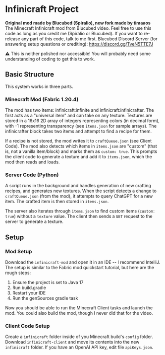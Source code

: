 # Infinicraft Project
**Original mod made by Blucubed (Spiralio), new fork made by timaaos**  
The Minecraft Infinicraft mod from Blucubed video. Feel free to use this code as long as you credit me (Spiralio or Blucubed). If you want to re-release any part of this code, talk to me first.
Blucubed Discord Server (for answering setup questions or crediting): https://discord.gg/TveN5TTE7J

⚠️ This is neither polished nor accessible! You will probably need some understanding of coding to get this to work. 

## Basic Structure
This system works in three parts.

### Minecraft Mod (Fabric 1.20.4)
The mod has two items: infinicraft:infinite and infinicraft:infinicrafter. The first acts as a "universal item" and can take on any texture. Textures are stored in a 16x16 2D array of integers representing colors (in decimal form), with -1 representing transparency (see `items.json` for sample arrays). The infinicrafter block takes two items and attempt to find a recipe for them.

If a recipe is not stored, the mod writes it to `craftQueue.json` (see Client Code). The mod also detects which items in `items.json` are "custom" (that is, not a vanilla item/block) and marks them as `custom: true`. This prompts the client code to generate a texture and add it to `items.json`, which the mod then reads and loads.

### Server Code (Python)
A script runs in the background and handles generation of new crafting recipes, and generates new textures. When the script detects a change to `craftQueue.json` (from the mod), it attempts to query ChatGPT for a new item. The crafted item is then stored in `items.json`.

The server also iterates through `items.json` to find custom items (`custom: true`) without a `texture` value. The client then sends a `GET` request to the server to generate a texture.

## Setup

### Mod Setup
Download the `infinicraft-mod` and open it in an IDE -- I recommend IntelliJ. The setup is similar to the Fabric mod quickstart tutorial, but here are the rough steps:

1. Ensure the project is set to Java 17
2. Run build.gradle
3. Restart your IDE
4. Run the genSources gradle task

Now you should be able to run the Minecraft Client tasks and launch the mod. You could also build the mod, though I never did that for the video.

### Client Code Setup
Create a `infinicraft` folder inside of you Minecraft build's `config` folder. Download `infinicraft-client` and move its contents into the new `infinicraft` folder. If you have an OpenAI API key, edit file `apiKeys.json`.
